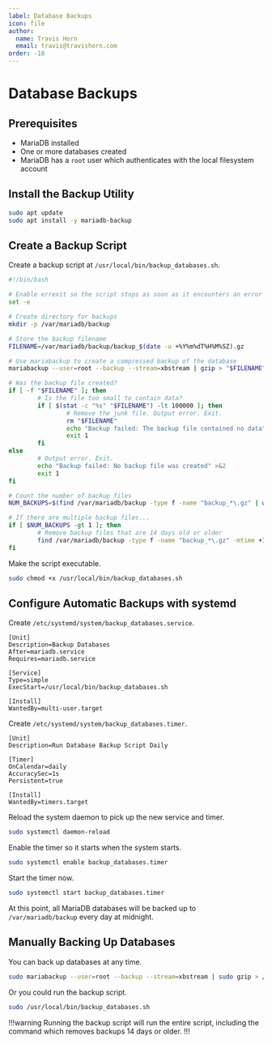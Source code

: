 ```yaml
---
label: Database Backups
icon: file
author:
  name: Travis Horn
  email: travis@travishorn.com
order: -18
---
```


# Database Backups

## Prerequisites

- MariaDB installed
- One or more databases created
- MariaDB has a `root` user which authenticates with the local filesystem
  account

## Install the Backup Utility

```sh
sudo apt update
sudo apt install -y mariadb-backup
```

## Create a Backup Script

Create a backup script at `/usr/local/bin/backup_databases.sh`.

```sh
#!/bin/bash

# Enable errexit so the script stops as soon as it encounters an error
set -e

# Create directory for backups
mkdir -p /var/mariadb/backup

# Store the backup filename
FILENAME=/var/mariadb/backup/backup_$(date -u +%Y%m%dT%H%M%SZ).gz

# Use mariabackup to create a compressed backup of the database
mariabackup --user=root --backup --stream=xbstream | gzip > "$FILENAME"

# Was the backup file created?
if [ -f "$FILENAME" ]; then
        # Is the file too small to contain data?
        if [ $(stat -c "%s" "$FILENAME") -lt 100000 ]; then
                # Remove the junk file. Output error. Exit.
                rm "$FILENAME"
                echo "Backup failed: The backup file contained no data" >&2
                exit 1
        fi
else
        # Output error. Exit.
        echo "Backup failed: No backup file was created" >&2
        exit 1
fi

# Count the number of backup files
NUM_BACKUPS=$(find /var/mariadb/backup -type f -name "backup_*\.gz" | wc -l)

# If there are multiple backup files...
if [ $NUM_BACKUPS -gt 1 ]; then
        # Remove backup files that are 14 days old or older
        find /var/mariadb/backup -type f -name "backup_*\.gz" -mtime +14 -exec rm {} \;
fi
```

Make the script executable.

```sh
sudo chmod +x /usr/local/bin/backup_databases.sh
```
## Configure Automatic Backups with systemd

Create `/etc/systemd/system/backup_databases.service`.

```
[Unit]
Description=Backup Databases
After=mariadb.service
Requires=mariadb.service

[Service]
Type=simple
ExecStart=/usr/local/bin/backup_databases.sh

[Install]
WantedBy=multi-user.target
```

Create `/etc/systemd/system/backup_databases.timer`.

```
[Unit]
Description=Run Database Backup Script Daily

[Timer]
OnCalendar=daily
AccuracySec=1s
Persistent=true

[Install]
WantedBy=timers.target
```

Reload the system daemon to pick up the new service and timer.

```sh
sudo systemctl daemon-reload
```

Enable the timer so it starts when the system starts.

```sh
sudo systemctl enable backup_databases.timer
```

Start the timer now.

```sh
sudo systemctl start backup_databases.timer
```

At this point, all MariaDB databases will be backed up to `/var/mariadb/backup`
every day at midnight.

## Manually Backing Up Databases

You can back up databases at any time.

```sh
sudo mariabackup --user=root --backup --stream=xbstream | sudo gzip > /var/mariadb/backup/backup_$(date -u +%Y%m%dT%H%M%SZ).gz
```

Or you could run the backup script.

```sh
sudo /usr/local/bin/backup_databases.sh
```

!!!warning
Running the backup script will run the entire script, including the command
which removes backups 14 days or older.
!!!
